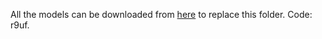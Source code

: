 All the models can be downloaded from [here](https://pan.baidu.com/s/1iXqBezRJBJ7wvPfRhXV5wA) to replace this folder. Code: r9uf.
